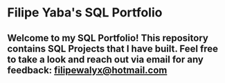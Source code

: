 # Filipe Yaba's SQL Portfolio

## Welcome to my SQL Portfolio! This repository contains SQL Projects that I have built. Feel free to take a look and reach out via email for any feedback: filipewalyx@hotmail.com
